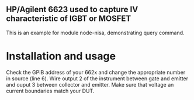 
## HP/Agilent 6623 used to capture IV characteristic of IGBT or MOSFET
This is an example for module node-nisa, demonstrating query command.

# Installation and usage
Check the GPIB address of your 662x and change the appropriate number in source (line 6). Wire output 2 of the instrument between gate and emitter and ouput 3 between collector and emitter. Make sure that voltage an current boundaries match your DUT. 